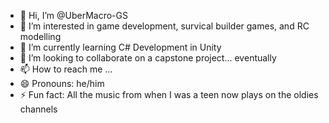 - 👋 Hi, I’m @UberMacro-GS
- 👀 I’m interested in game development, survical builder games, and RC modelling
- 🌱 I’m currently learning C# Development in Unity
- 💞️ I’m looking to collaborate on a capstone project... eventually
- 📫 How to reach me ... 
- 😄 Pronouns: he/him
- ⚡ Fun fact: All the music from when I was a teen now plays on the oldies channels

<!---
UberMacro-GS/UberMacro-GS is a ✨ special ✨ repository because its `README.md` (this file) appears on your GitHub profile.
You can click the Preview link to take a look at your changes.
--->

